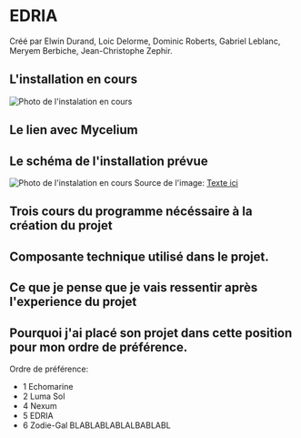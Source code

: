 # EDRIA
Créé par Elwin Durand, Loic Delorme, Dominic Roberts, Gabriel Leblanc, Meryem Berbiche, Jean-Christophe Zephir.

## L'installation en cours
![Photo de l'instalation en cours](/medias/oeuvre_edria.jpg)

## Le lien avec Mycelium

## Le schéma de l'installation prévue
![Photo de l'instalation en cours]()
Source de l'image: [Texte ici]()

## Trois cours du programme nécéssaire à la création du projet

## Composante technique utilisé dans le projet.

## Ce que je pense que je vais ressentir après l'experience du projet

## Pourquoi j'ai placé son projet dans cette position pour mon ordre de préférence.
Ordre de préférence:
* 1 Echomarine
* 2 Luma Sol
* 4 Nexum
* 5 EDRIA
* 6 Zodie-Gal
BLABLABLABLALBABLABL
